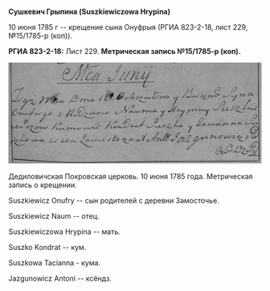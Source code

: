 **Сушкевич Грыпина (Suszkiewiczowa Hrypina)**

10 июня 1785 г -- крещение сына Онуфрыя (РГИА 823-2-18, лист 229,
№15/1785-р (коп)).

**РГИА 823-2-18:** Лист 229. **Метрическая запись №15/1785-р (коп).**

![](./media/743720f9d311b2a8a8ca4301556071756b2b1779.png)

Дедиловичская Покровская церковь. 10 июня 1785 года. Метрическая запись
о крещении.

Suszkiewicz Onufry -- сын родителей с деревни Замосточье.

Suszkiewicz Naum -- отец.

Suszkiewiczowa Hrypina -- мать.

Suszko Kondrat -- кум.

Suszkowa Tacianna - кума.

Jazgunowicz Antoni -- ксёндз.
